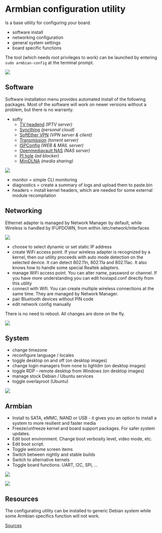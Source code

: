 # Armbian configuration utility #

Is a base utility for configuring your board.

- software install
- networking configuration
- general system settings
- board specific functions

The tool (which needs root privileges to work) can be launched by entering ```sudo armbian-config``` at the terminal prompt.

![](images/armbian-config-2.png)

## Software ##

Software installation menu provides automated install of the following packages. Most of the software will work on newer versions without a problem, but there is no warranty.

- softy	 
	- [TV headend](https://tvheadend.org/) *(IPTV server)*
	- [Syncthing](https://syncthing.net/) *(personal cloud)*
	- [SoftEther VPN](https://www.softether.org/) *(VPN server & client)*
	- [Transmission](https://transmissionbt.com/) *(torrent server)*
	- [ISPConfig](https://www.ispconfig.org/) *(WEB & MAIL server)*
	- [Openmediavault NAS](http://www.openmediavault.org/) *(NAS server)*
	- [PI hole](https://pi-hole.net) *(ad blocker)*
	- [MiniDLNA](http://minidlna.sourceforge.net/) *(media sharing)*

![](images/armbian-config-7.png)

- monitor = simple CLI monitoring 
- diagnostics = create a summary of logs and upload them to paste.bin
- headers = install kernel headers, which are needed for some external module recompilation

## Networking  ##

Ethernet adapter is managed by Network Manager by default, while Wireless is handled by IFUPDOWN, from within /etc/network/interfaces

![](images/armbian-config-8.png)
 
- choose to select dynamic or set static IP address
- create WiFi access point. If your wireless adapter is recognized by a kernel, then our utility proceeds with auto mode detection on the selected device. It can detect 802.11n, 802.11a and 802.11ac. It also knows how to handle some special Realtek adapters. 
- manage WiFi access point. You can alter name, password or channel. If you have more understanding you can edit hostapd.conf directly from this utility
- connect with Wifi. You can create multiple wireless connections at the same time. They are managed by Network Manager.
- pair Bluetooth devices without PIN code
- edit network config manually

There is no need to reboot. All changes are done on the fly.

![](images/armbian-config-9.png)

## System  ##

- change timezone
- reconfigure language / locales
- toggle desktop on and off (on desktop images)
- change login managers from none to lightdm (on desktop images)
- toggle RDP - remote desktop from Windows (on desktop images)
- manage stock Debian / Ubuntu services
- toggle overlayroot (Ubuntu)

![](images/armbian-config-10.png)

## Armbian  ##

- Install to SATA, eMMC, NAND or USB - it gives you an option to install a system to more resilient and faster media
- Freeze/unfreeze kernel and board support packages. For safer system updates.
- Edit boot environment. Change boot verbosity level, video mode, etc.
- Edit boot script.
- Toggle welcome screen items
- Switch between nightly and stable builds
- Switch to alternative kernels
- Toggle board functions: UART, I2C, SPI, ...

![](images/armbian-config-3.png)


![](images/armbian-config-1.png)

## Resources ##

The configurating utility can be installed to generic Debian system while some Armbian specifics function will not work.

[Sources](https://github.com/armbian/config)
